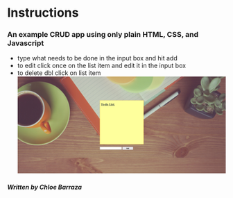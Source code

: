 # Instructions
### An example CRUD app using only plain HTML, CSS, and Javascript
* type what needs to be done in the input box and hit add
* to edit click once on the list item and edit it in the input box
* to delete dbl click on list item
![to-do](./images/first_CRUD_app.png)
##### Written by Chloe Barraza
